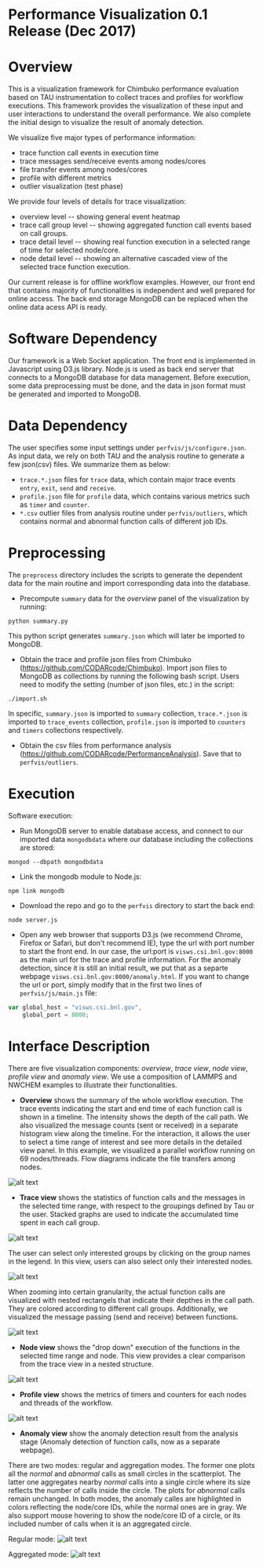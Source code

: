 # Performance Visualization 0.1 Release (Dec 2017)

# Overview
This is a visualization framework for Chimbuko performance evaluation based on TAU instrumentation to collect traces and profiles for workflow executions. This framework provides the visualization of these input and user interactions to understand the overall performance. We also complete the initial design to visualize the result of anomaly detection.

We visualize five major types of performance information:
* trace function call events in execution time
* trace messages send/receive events among nodes/cores
* file transfer events among nodes/cores
* profile with different metrics
* outlier visualization (test phase)

We provide four levels of details for trace visualization:
* overview level -- showing general event heatmap
* trace call group level -- showing aggregated function call events based on call groups.  
* trace detail level -- showing real function execution in a selected range of time for selected node/core.
* node detail level -- showing an alternative cascaded view of the selected trace function execution. 

Our current release is for offline workflow examples. However, our front end that contains majority of functionalities is independent and well prepared for online access. The back end storage MongoDB can be replaced when the online data acess API is ready.

# Software Dependency 
Our framework is a Web Socket application. The front end is implemented in Javascript using D3.js library. Node.js is used as back end server that connects to a MongoDB database for data management. Before execution, some data preprocessing must be done, and the data in json format must be generated and imported to MongoDB.

# Data Dependency
The user specifies some input settings under `perfvis/js/configure.json`. As input data, we rely on both TAU and the analysis routine to generate a few json(csv) files.  We summarize them as below:
* `trace.*.json` files for `trace` data, which contain major trace events `entry`, `exit`, `send` and `receive`.
* `profile.json` file for `profile` data, which contains various metrics such as `timer` and `counter`.
* `*.csv` outlier files from analysis routine under `perfvis/outliers`, which contains normal and abnormal function calls of different job IDs.

# Preprocessing
The `preprocess` directory includes the scripts to generate the dependent data for the main routine and import corresponding data into the database.

* Precompute `summary` data for the *overview* panel of the visualization by running:
```
python summary.py
```
This python script generates `summary.json` which will later be imported to MongoDB. 

* Obtain the trace and profile json files from Chimbuko (https://github.com/CODARcode/Chimbuko). Import json files to MongoDB as collections by running the following bash script. Users need to modify the setting (number of json files, etc.) in the script:
```
./import.sh
```
In specific, `summary.json` is imported to `summary` collection, `trace.*.json` is imported to `trace_events` collection, `profile.json` is imported to `counters` and `timers` collections respectively.

* Obtain the csv files from performance analysis (https://github.com/CODARcode/PerformanceAnalysis). Save that to `perfvis/outliers`.

# Execution
Software execution:
* Run MongoDB server to enable database access, and connect to our imported data `mongodbdata` where our database including the collections are stored:
```
mongod --dbpath mongodbdata
```
* Link the mongodb module to Node.js:
```
npm link mongodb
```
* Download the repo and go to the `perfvis` directory to start the back end:
```
node server.js
```
* Open any web browser that supports D3.js (we recommend Chrome, Firefox or Safari, but don't recommend IE), type the url with port number to start the front end. In our case, the url:port is `visws.csi.bnl.gov:8000` as the main url for the trace and profile information. For the anomaly detection, since it is still an initial result, we put that as a separte webpage `visws.csi.bnl.gov:8000/anomaly.html`. If you want to change the url or port, simply modify that in the first two lines of `perfvis/js/main.js` file:
```javascript
var global_host = "visws.csi.bnl.gov",
    global_port = 8000;
```

# Interface Description
There are five visualization components: *overview*, *trace view*, *node view*, *profile view* and *anomaly view*. We use a composition of LAMMPS and NWCHEM examples to illustrate their functionalities.

* **Overview** shows the summary of the whole workflow execution. The trace events indicating the start and end time of each function call is shown in a timeline. The intensity shows the depth of the call path. We also visualized the message counts (sent or received) in a separate histogram view along the timeline. For the interaction, it allows the user to select a time range of interest and see more details in the detailed view panel. In this example, we visualized a parallel workflow running on 69 nodes/threads. Flow diagrams indicate the file transfers among nodes.

![alt text](https://github.com/CODARcode/PerformanceVisualization/blob/master/snapshots/overview.png "Overview")

* **Trace view** shows the statistics of function calls and the messages in the selected time range, with respect to the groupings defined by Tau or the user. Stacked graphs are used to indicate the accumulated time spent in each call group. 

![alt text](https://github.com/CODARcode/PerformanceVisualization/blob/master/snapshots/traces.png "Trace events")

The user can select only interested groups by clicking on the group names in the legend. In this view, users can also select only their interested nodes.

![alt text](https://github.com/CODARcode/PerformanceVisualization/blob/master/snapshots/traces_toggled.png "Toggle trace events")

When zooming into certain granularity, the actual function calls are visualized with nested rectangels that indicate their depthes in the call path. They are colored according to different call groups. Additionally, we visualized the message passing (send and receive) between functions. 

![alt text](https://github.com/CODARcode/PerformanceVisualization/blob/master/snapshots/trace_details_zoomin.png "Zoom-in trace events")

* **Node view** shows the "drop down" execution of the functions in the selected time range and node. This view provides a clear comparison from the trace view in a nested structure.

![alt text](https://github.com/CODARcode/PerformanceVisualization/blob/master/snapshots/node_detail.png "Node details")

* **Profile view** shows the metrics of timers and counters for each nodes and threads of the workflow.

![alt text](https://github.com/CODARcode/PerformanceVisualization/blob/master/snapshots/profile.png "Profile")

* **Anomaly view** show the anomaly detection result from the analysis stage (Anomaly detection of function calls, now as a separate webpage). 

There are two modes: regular and aggregation modes. The former one plots all the *normal* and *abnormal* calls as small circles in the scatterplot. The latter one aggregates nearby *normal* calls into a single circle where its size reflects the number of calls inside the circle. The plots for *abnormal* calls remain unchanged. In both modes, the anomaly calles are highlighted in colors reflecting the node/core IDs, while the normal ones are in gray. We also support mouse hovering to show the node/core ID of a circle, or its included number of calls when it is an aggregated circle.

Regular mode:
![alt text](https://github.com/CODARcode/PerformanceVisualization/blob/master/snapshots/anomaly.png "Anomaly")

Aggregated mode:
![alt text](https://github.com/CODARcode/PerformanceVisualization/blob/master/snapshots/anomaly_aggregation.png "Anomaly when aggregated")
